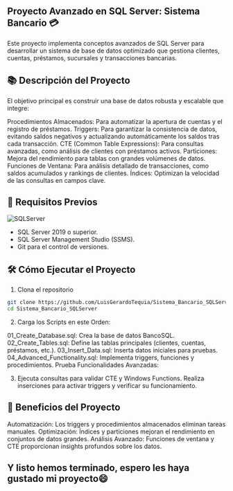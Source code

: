 Proyecto Avanzado en SQL Server: Sistema Bancario 💳
---
Este proyecto implementa conceptos avanzados de SQL Server para desarrollar un sistema de base de datos optimizado que gestiona clientes, cuentas, préstamos, sucursales y transacciones bancarias.

📚 Descripción del Proyecto
---
El objetivo principal es construir una base de datos robusta y escalable que integre:

Procedimientos Almacenados: Para automatizar la apertura de cuentas y el registro de préstamos.
Triggers: Para garantizar la consistencia de datos, evitando saldos negativos y actualizando automáticamente los saldos tras cada transacción.
CTE (Common Table Expressions): Para consultas avanzadas, como análisis de clientes con préstamos activos.
Particiones: Mejora del rendimiento para tablas con grandes volúmenes de datos.
Funciones de Ventana: Para análisis detallado de transacciones, como saldos acumulados y rankings de clientes.
Índices: Optimizan la velocidad de las consultas en campos clave.


🔧 Requisitos Previos
---
![SQLServer](https://github.com/user-attachments/assets/e606730a-4003-4bfc-9ced-faa720a87c93)

- SQL Server 2019 o superior.
- SQL Server Management Studio (SSMS).
- Git para el control de versiones.

🛠 Cómo Ejecutar el Proyecto
----
1. Clona el repositorio 
```bash
git clone https://github.com/LuisGerardoTequia/Sistema_Bancario_SQLServer.git  
cd Sistema_Bancario_SQLServer  
```

2. Carga los Scripts en este Orden:

01_Create_Database.sql: Crea la base de datos BancoSQL.
02_Create_Tables.sql: Define las tablas principales (clientes, cuentas, préstamos, etc.).
03_Insert_Data.sql: Inserta datos iniciales para pruebas.
04_Advanced_Functionality.sql: Implementa triggers, funciones y procedimientos.
Prueba Funcionalidades Avanzadas:

3. Ejecuta consultas para validar CTE y Windows Functions.
Realiza inserciones para activar triggers y verificar su funcionamiento.

🌟 Beneficios del Proyecto
---
Automatización: Los triggers y procedimientos almacenados eliminan tareas manuales.
Optimización: Índices y particiones mejoran el rendimiento en conjuntos de datos grandes.
Análisis Avanzado: Funciones de ventana y CTE proporcionan insights profundos sobre los datos.

Y listo hemos terminado, espero les haya gustado mi proyecto😄
---
